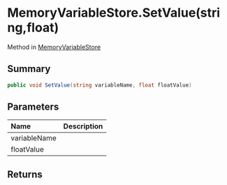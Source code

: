 # MemoryVariableStore.SetValue(string,float)

Method in [MemoryVariableStore](/api/csharp/yarn.memoryvariablestore.md)

## Summary



```csharp
public void SetValue(string variableName, float floatValue)
```

## Parameters

|Name|Description|
|:---|:---|
|variableName||
|floatValue||

## Returns



